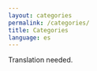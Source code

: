 ```yaml
---
layout: categories
permalink: /categories/
title: Categories
language: es
---
```


Translation needed.
